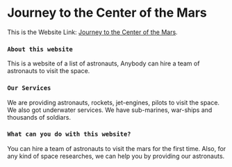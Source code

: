 # Journey to the Center of the Mars

This is the Website Link: [Journey to the Center of the Mars](https://mars-tour-skb.netlify.app/).

### `About this website`
This is a website of a list of astronauts, Anybody can hire a team of astronauts to visit the space.

### `Our Services`
We are providing astronauts, rockets, jet-engines, pilots to visit the space. We also got underwater services. We have sub-marines, war-ships and thousands of soldiars.

### `What can you do with this website?`
You can hire a team of astronauts to visit the mars for the first time. Also, for any kind of space researches, we can help you by providing our astronauts.